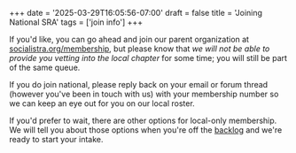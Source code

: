 +++
date = '2025-03-29T16:05:56-07:00'
draft = false
title = 'Joining National SRA'
tags = ['join info']
+++

If you'd like, you can go ahead and join our parent organization at [socialistra.org/membership](https://socialistra.org/membership), but please know that *we will not be able to provide you vetting into the local chapter* for some time; you will still be part of the same queue.

If you do join national, please reply back on your email or forum thread (however you've been in touch with us) with your membership number so we can keep an eye out for you on our local roster.

If you'd prefer to wait, there are other options for local-only membership. We will tell you about those options when you're off the [backlog](backlog) and we're ready to start your intake.